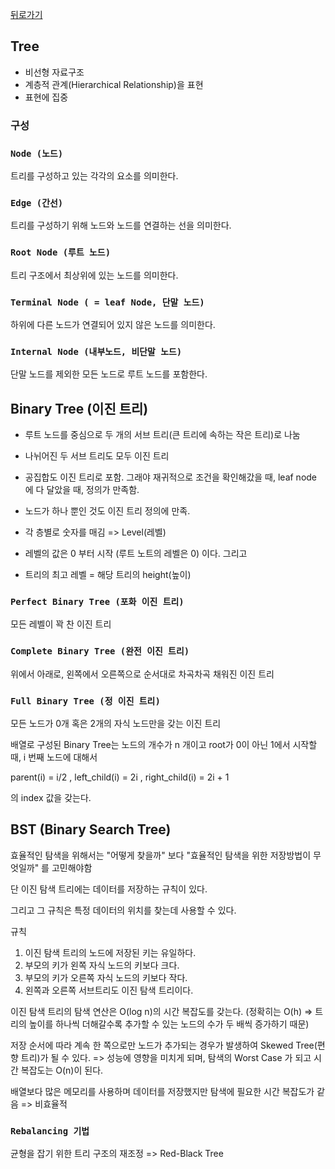 <a href="https://github.com/jhlee225/studyDevRepo">뒤로가기</a>

## Tree

- 비선형 자료구조
- 계층적 관계(Hierarchical Relationship)을 표현
- 표현에 집중

### 구성

### `Node (노드)`

트리를 구성하고 있는 각각의 요소를 의미한다.

### `Edge (간선)`

트리를 구성하기 위해 노드와 노드를 연결하는 선을 의미한다.

### `Root Node (루트 노드)`

트리 구조에서 최상위에 있는 노드를 의미한다.

### `Terminal Node ( = leaf Node, 단말 노드)`

하위에 다른 노드가 연결되어 있지 않은 노드를 의미한다.

### `Internal Node (내부노드, 비단말 노드)`

단말 노드를 제외한 모든 노드로 루트 노드를 포함한다.

## Binary Tree (이진 트리)

- 루트 노드를 중심으로 두 개의 서브 트리(큰 트리에 속하는 작은 트리)로 나눔
- 나뉘어진 두 서브 트리도 모두 이진 트리
- 공집합도 이진 트리로 포함. 그래야 재귀적으로 조건을 확인해갔을 때, leaf node 에 다 달았을 때, 정의가 만족함.
- 노드가 하나 뿐인 것도 이진 트리 정의에 만족.

- 각 층별로 숫자를 매김 => Level(레벨)
- 레벨의 값은 0 부터 시작 (루트 노트의 레벨은 0) 이다. 그리고
- 트리의 최고 레벨 = 해당 트리의 height(높이)

### `Perfect Binary Tree (포화 이진 트리)`

모든 레벨이 꽉 찬 이진 트리

### `Complete Binary Tree (완전 이진 트리)`

위에서 아래로, 왼쪽에서 오른쪽으로 순서대로 차곡차곡 채워진 이진 트리

### `Full Binary Tree (정 이진 트리)`

모든 노드가 0개 혹은 2개의 자식 노드만을 갖는 이진 트리

배열로 구성된 Binary Tree는 노드의 개수가 n 개이고 root가 0이 아닌 1에서 시작할 때, i 번째 노드에 대해서

parent(i) = i/2 , left_child(i) = 2i , right_child(i) = 2i + 1

의 index 값을 갖는다.

## BST (Binary Search Tree)

효율적인 탐색을 위해서는 "어떻게 찾을까" 보다 "효율적인 탐색을 위한 저장방법이 무엇일까" 를 고민해야함

단 이진 탐색 트리에는 데이터를 저장하는 규칙이 있다.

그리고 그 규칙은 특정 데이터의 위치를 찾는데 사용할 수 있다.

규칙

1.  이진 탐색 트리의 노드에 저장된 키는 유일하다.
2.  부모의 키가 왼쪽 자식 노드의 키보다 크다.
3.  부모의 키가 오른쪽 자식 노드의 키보다 작다.
4.  왼쪽과 오른쪽 서브트리도 이진 탐색 트리이다.

이진 탐색 트리의 탐색 연산은 O(log n)의 시간 복잡도를 갖는다.
(정확히는 O(h) => 트리의 높이를 하나씩 더해갈수록 추가할 수 있는 노드의 수가 두 배씩 증가하기 때문)

저장 순서에 따라 계속 한 쪽으로만 노드가 추가되는 경우가 발생하여 Skewed Tree(편향 트리)가 될 수 있다.
=> 성능에 영향을 미치게 되며, 탐색의 Worst Case 가 되고 시간 복잡도는 O(n)이 된다.

배열보다 많은 메모리를 사용하며 데이터를 저장했지만 탐색에 필요한 시간 복잡도가 같음 => 비효율적

### `Rebalancing 기법`

균형을 잡기 위한 트리 구조의 재조정 => Red-Black Tree
